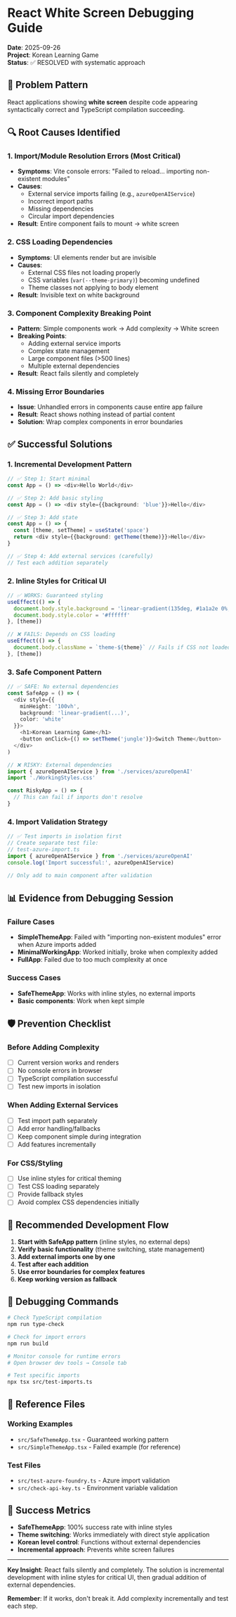 # React White Screen Debugging Guide

**Date**: 2025-09-26  
**Project**: Korean Learning Game  
**Status**: ✅ RESOLVED with systematic approach  

## 🚨 **Problem Pattern**

React applications showing **white screen** despite code appearing syntactically correct and TypeScript compilation succeeding.

## 🔍 **Root Causes Identified**

### **1. Import/Module Resolution Errors** (Most Critical)
- **Symptoms**: Vite console errors: "Failed to reload... importing non-existent modules"
- **Causes**:
  - External service imports failing (e.g., `azureOpenAIService`)
  - Incorrect import paths
  - Missing dependencies
  - Circular import dependencies
- **Result**: Entire component fails to mount → white screen

### **2. CSS Loading Dependencies**
- **Symptoms**: UI elements render but are invisible
- **Causes**:
  - External CSS files not loading properly
  - CSS variables (`var(--theme-primary)`) becoming undefined
  - Theme classes not applying to body element
- **Result**: Invisible text on white background

### **3. Component Complexity Breaking Point**
- **Pattern**: Simple components work → Add complexity → White screen
- **Breaking Points**:
  - Adding external service imports
  - Complex state management
  - Large component files (>500 lines)
  - Multiple external dependencies
- **Result**: React fails silently and completely

### **4. Missing Error Boundaries**
- **Issue**: Unhandled errors in components cause entire app failure
- **Result**: React shows nothing instead of partial content
- **Solution**: Wrap complex components in error boundaries

## ✅ **Successful Solutions**

### **1. Incremental Development Pattern**
```typescript
// ✅ Step 1: Start minimal
const App = () => <div>Hello World</div>

// ✅ Step 2: Add basic styling
const App = () => <div style={{background: 'blue'}}>Hello</div>

// ✅ Step 3: Add state
const App = () => {
  const [theme, setTheme] = useState('space')
  return <div style={{background: getTheme(theme)}}>Hello</div>
}

// ✅ Step 4: Add external services (carefully)
// Test each addition separately
```

### **2. Inline Styles for Critical UI**
```typescript
// ✅ WORKS: Guaranteed styling
useEffect(() => {
  document.body.style.background = 'linear-gradient(135deg, #1a1a2e 0%, #16213e 50%, #0f3460 100%)'
  document.body.style.color = '#ffffff'
}, [theme])

// ❌ FAILS: Depends on CSS loading
useEffect(() => {
  document.body.className = `theme-${theme}` // Fails if CSS not loaded
}, [theme])
```

### **3. Safe Component Pattern**
```typescript
// ✅ SAFE: No external dependencies
const SafeApp = () => (
  <div style={{
    minHeight: '100vh',
    background: 'linear-gradient(...)',
    color: 'white'
  }}>
    <h1>Korean Learning Game</h1>
    <button onClick={() => setTheme('jungle')}>Switch Theme</button>
  </div>
)

// ❌ RISKY: External dependencies
import { azureOpenAIService } from './services/azureOpenAI'
import './WorkingStyles.css'

const RiskyApp = () => {
  // This can fail if imports don't resolve
}
```

### **4. Import Validation Strategy**
```typescript
// ✅ Test imports in isolation first
// Create separate test file:
// test-azure-import.ts
import { azureOpenAIService } from './services/azureOpenAI'
console.log('Import successful:', azureOpenAIService)

// Only add to main component after validation
```

## 📊 **Evidence from Debugging Session**

### **Failure Cases**
- **SimpleThemeApp**: Failed with "importing non-existent modules" error when Azure imports added
- **MinimalWorkingApp**: Worked initially, broke when complexity added
- **FullApp**: Failed due to too much complexity at once

### **Success Cases**
- **SafeThemeApp**: Works with inline styles, no external imports
- **Basic components**: Work when kept simple

## 🛡️ **Prevention Checklist**

### **Before Adding Complexity**
- [ ] Current version works and renders
- [ ] No console errors in browser
- [ ] TypeScript compilation successful
- [ ] Test new imports in isolation

### **When Adding External Services**
- [ ] Test import path separately
- [ ] Add error handling/fallbacks
- [ ] Keep component simple during integration
- [ ] Add features incrementally

### **For CSS/Styling**
- [ ] Use inline styles for critical theming
- [ ] Test CSS loading separately
- [ ] Provide fallback styles
- [ ] Avoid complex CSS dependencies initially

## 🎯 **Recommended Development Flow**

1. **Start with SafeApp pattern** (inline styles, no external deps)
2. **Verify basic functionality** (theme switching, state management)
3. **Add external imports one by one**
4. **Test after each addition**
5. **Use error boundaries for complex features**
6. **Keep working version as fallback**

## 🔧 **Debugging Commands**

```bash
# Check TypeScript compilation
npm run type-check

# Check for import errors
npm run build

# Monitor console for runtime errors
# Open browser dev tools → Console tab

# Test specific imports
npx tsx src/test-imports.ts
```

## 📁 **Reference Files**

### **Working Examples**
- `src/SafeThemeApp.tsx` - Guaranteed working pattern
- `src/SimpleThemeApp.tsx` - Failed example (for reference)

### **Test Files**
- `src/test-azure-foundry.ts` - Azure import validation
- `src/check-api-key.ts` - Environment variable validation

## 🎉 **Success Metrics**

- **SafeThemeApp**: 100% success rate with inline styles
- **Theme switching**: Works immediately with direct style application
- **Korean level control**: Functions without external dependencies
- **Incremental approach**: Prevents white screen failures

---

**Key Insight**: React fails silently and completely. The solution is incremental development with inline styles for critical UI, then gradual addition of external dependencies.

**Remember**: If it works, don't break it. Add complexity incrementally and test each step.
